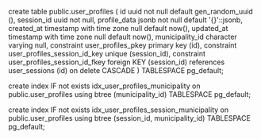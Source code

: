 create table public.user_profiles (
  id uuid not null default gen_random_uuid (),
  session_id uuid not null,
  profile_data jsonb not null default '{}'::jsonb,
  created_at timestamp with time zone null default now(),
  updated_at timestamp with time zone null default now(),
  municipality_id character varying null,
  constraint user_profiles_pkey primary key (id),
  constraint user_profiles_session_id_key unique (session_id),
  constraint user_profiles_session_id_fkey foreign KEY (session_id) references user_sessions (id) on delete CASCADE
) TABLESPACE pg_default;

create index IF not exists idx_user_profiles_municipality on public.user_profiles using btree (municipality_id) TABLESPACE pg_default;

create index IF not exists idx_user_profiles_session_municipality on public.user_profiles using btree (session_id, municipality_id) TABLESPACE pg_default;